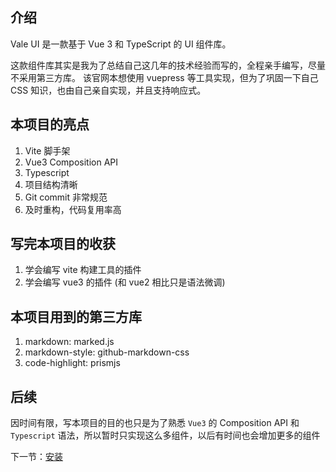 ## 介绍

Vale UI 是一款基于 Vue 3 和 TypeScript 的 UI 组件库。

这款组件库其实是我为了总结自己这几年的技术经验而写的，全程亲手编写，尽量不采用第三方库。
该官网本想使用 vuepress 等工具实现，但为了巩固一下自己 CSS 知识，也由自己亲自实现，并且支持响应式。

## 本项目的亮点

1. Vite 脚手架
2. Vue3 Composition API
3. Typescript
4. 项目结构清晰
5. Git commit 非常规范
6. 及时重构，代码复用率高

## 写完本项目的收获

1. 学会编写 vite 构建工具的插件
2. 学会编写 vue3 的插件 (和 vue2 相比只是语法微调)

## 本项目用到的第三方库

1. markdown: marked.js
2. markdown-style: github-markdown-css
3. code-highlight: prismjs

## 后续

因时间有限，写本项目的目的也只是为了熟悉 `Vue3` 的 Composition API 和 `Typescript` 语法，所以暂时只实现这么多组件，以后有时间也会增加更多的组件

下一节：[安装](#/doc/install)